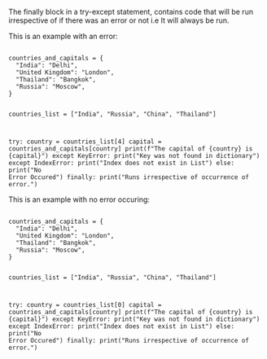 The finally block in a try-except statement, contains code that will be run irrespective of if there was an error or not i.e It will always be run.


This is an example with an error:

<codeblock language="python" type="lesson">
<code>
countries_and_capitals = {
  "India": "Delhi",
  "United Kingdom": "London",
  "Thailand": "Bangkok",
  "Russia": "Moscow",
}

countries_list = ["India", "Russia", "China", "Thailand"]

try:
  country = countries_list[4]
  capital = countries_and_capitals[country]
  print(f"The capital of {country} is {capital}")
except KeyError:
  print("Key was not found in dictionary")
except IndexError:
  print("Index does not exist in List")
else:
  print("No Error Occured")
finally:
  print("Runs irrespective of occurrence of error.")
</code>
</codeblock>

This is an example with no error occuring:

<codeblock language="python" type="lesson">
<code>
countries_and_capitals = {
  "India": "Delhi",
  "United Kingdom": "London",
  "Thailand": "Bangkok",
  "Russia": "Moscow",
}

countries_list = ["India", "Russia", "China", "Thailand"]

try:
  country = countries_list[0]
  capital = countries_and_capitals[country]
  print(f"The capital of {country} is {capital}")
except KeyError:
  print("Key was not found in dictionary")
except IndexError:
  print("Index does not exist in List")
else:
  print("No Error Occured")
finally:
  print("Runs irrespective of occurrence of error.")
</code>
</codeblock>